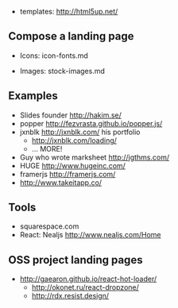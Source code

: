 - templates: http://html5up.net/

## Compose a landing page
- Icons:
icon-fonts.md

- Images:
stock-images.md

## Examples
- Slides founder http://hakim.se/
- popper http://fezvrasta.github.io/popper.js/
- jxnblk http://jxnblk.com/ his portfolio
  - http://jxnblk.com/loading/
  - ... MORE!
- Guy who wrote marksheet http://jgthms.com/
- HUGE http://www.hugeinc.com/
- framerjs http://framerjs.com/
- http://www.takeitapp.co/

## Tools
- squarespace.com
- React: Nealjs http://www.nealjs.com/Home

## OSS project landing pages
- http://gaearon.github.io/react-hot-loader/
  - http://okonet.ru/react-dropzone/
  - http://rdx.resist.design/
